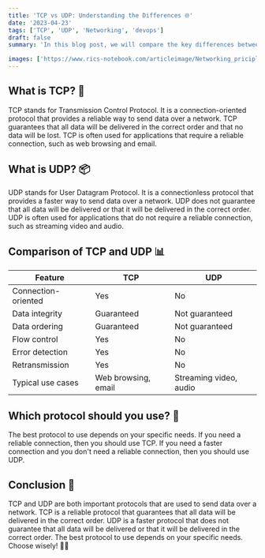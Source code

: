 ```yaml
---
title: 'TCP vs UDP: Understanding the Differences 🌐'
date: '2023-04-23'
tags: ['TCP', 'UDP', 'Networking', 'devops']
draft: false
summary: 'In this blog post, we will compare the key differences between TCP and UDP, two essential protocols used to send data over a network. We will discuss their features, use cases, and help you decide which protocol is best for your specific needs. 🚀'

images: ['https://www.rics-notebook.com/articleimage/Networking_priciples/TCPvsUDP.png']
---
```


## What is TCP? 🔗

TCP stands for Transmission Control Protocol. It is a connection-oriented
protocol that provides a reliable way to send data over a network. TCP
guarantees that all data will be delivered in the correct order and that no data
will be lost. TCP is often used for applications that require a reliable
connection, such as web browsing and email.

## What is UDP? 📦

UDP stands for User Datagram Protocol. It is a connectionless protocol that
provides a faster way to send data over a network. UDP does not guarantee that
all data will be delivered or that it will be delivered in the correct order.
UDP is often used for applications that do not require a reliable connection,
such as streaming video and audio.

## Comparison of TCP and UDP 📊

| Feature             | TCP                 | UDP                    |
| ------------------- | ------------------- | ---------------------- |
| Connection-oriented | Yes                 | No                     |
| Data integrity      | Guaranteed          | Not guaranteed         |
| Data ordering       | Guaranteed          | Not guaranteed         |
| Flow control        | Yes                 | No                     |
| Error detection     | Yes                 | No                     |
| Retransmission      | Yes                 | No                     |
| Typical use cases   | Web browsing, email | Streaming video, audio |

## Which protocol should you use? 🤔

The best protocol to use depends on your specific needs. If you need a reliable
connection, then you should use TCP. If you need a faster connection and you
don't need a reliable connection, then you should use UDP.

## Conclusion 🎉

TCP and UDP are both important protocols that are used to send data over a
network. TCP is a reliable protocol that guarantees that all data will be
delivered in the correct order. UDP is a faster protocol that does not guarantee
that all data will be delivered or that it will be delivered in the correct
order. The best protocol to use depends on your specific needs. Choose wisely!
🚀😄
